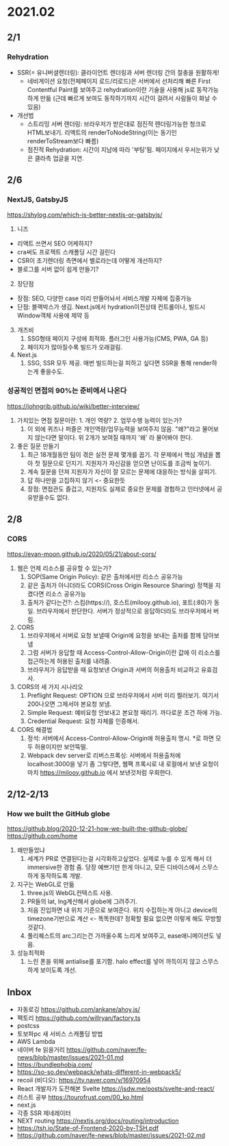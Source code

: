 # 2021.02

## 2/1

### Rehydration

- SSR(= 유니버셜렌더링): 클라이언트 렌더링과 서버 렌더링 간의 절충을 원활하게!
  - 네비게이션 요청(전체페이지 로드/리로드)은 서버에서 선처리해 빠른 First Contentful Paint를 보여주고 rehydration이란 기술을 사용해 js로 동작가능하게 만듦 (근데 빠르게 보여도 동작하기까지 시간이 걸려서 사람들이 화날 수 있음)
- 개선법
  - 스트리밍 서버 렌더링: 브라우저가 받은대로 점진적 렌더링가능한 청크로 HTML보내기. 리액트의 renderToNodeString(이는 동기인 renderToStream보다 빠름)
  - 점진적 Rehydration: 시간이 지남에 따라 '부팅'됨. 페이지에서 우서눈위가 낮은 클라측 업글을 지연.

## 2/6

### NextJS, GatsbyJS

https://shylog.com/which-is-better-nextjs-or-gatsbyjs/

1. 니즈

- 리액트 쓰면서 SEO 어케하지?
- cra써도 프로젝트 스캐폴딩 시간 걸린다
- CSR이 초기렌더링 측면에서 별로라는데 어떻게 개선하지?
- 블로그를 서버 없이 쉽게 만들기?

2. 장단점

- 장점: SEO, 다양한 case 미리 만들어놔서 서비스개발 자체에 집중가능
- 단점: 블랙박스가 생김. Next.js에서 hydration이전상태 컨트롤이나, 빌드시 Window객체 사용에 제약 등

3. 개츠비
   1. SSG형태 페이지 구성에 최적화. 플러그인 사용가능(CMS, PWA, GA 등)
   2. 페이지가 많아질수록 빌드가 오래걸림.
4. Next.js
   1. SSG, SSR 모두 제공. 매번 빌드하는걸 피하고 싶다면 SSR을 통해 render하는게 좋을수도.

### 성공적인 면접의 90%는 준비에서 나온다

https://johngrib.github.io/wiki/better-interview/

1. 가치있는 면접 질문이란: 1. 개인 역량? 2. 업무수행 능력이 있는가?
   1. 이 외에 퀴즈나 퍼즐은 개인역량/업무능력을 보여주지 않음. "왜?"라고 물어보지 않는다면 말이다. 위 2개가 보여질 때까지 '왜' 라 물어봐야 한다.
2. 좋은 질문 만들기
   1. 최근 18개월동안 팀이 겪은 실전 문제 몇개를 꼽기. 각 문제에서 핵심 개념을 뽑아 첫 질문으로 던지기. 지원자가 자신감을 얻으면 난이도를 조금씩 높이기.
   2. 계속 질문을 던져 지원자가 자신이 잘 모르는 문제에 대응하는 방식을 살피기.
   3. 답 하나만을 고집하지 않기 <- 중요한듯
   4. 장점: 면접관도 즐겁고, 지원자도 실제로 중요한 문제를 경험하고 인터넷에서 공유받을수도 없다.

## 2/8

### CORS

https://evan-moon.github.io/2020/05/21/about-cors/

1. 웹은 언제 리소스를 공유할 수 있는가?
   1. SOP(Same Origin Policy): 같은 출처에서만 리소스 공유가능
   2. 같은 출처가 아니더라도 CORS(Cross Origin Resource Sharing) 정책을 지켰다면 리소스 공유가능
   3. 출처가 같다는건?: 스킴(https://), 호스트(milooy.github.io), 포트(:80)가 동일. 브라우저에서 판단한다. 서버가 정상적으로 응답하더라도 브라우저에서 버림.
2. CORS
   1. 브라우저에서 서버로 요청 보낼때 Origin에 요청을 보내는 출처를 함께 담아보냄
   2. 그럼 서버가 응답할 때 Access-Control-Allow-Origin이란 값에 이 리소스를 접근하는게 허용된 출처를 내려줌.
   3. 브라우저가 응답받을 때 요청보낸 Origin과 서버의 허용출처 비교하고 유효검사.
3. CORS의 세 가지 시나리오
   1. Preflight Request: OPTION 으로 브라우저에서 서버 미리 찔러보기. 여기서 200나오면 그제서야 본요청 보냄.
   2. Simple Request: 예비요청 안보내고 본요청 때리기. 까다로운 조건 하에 가능.
   3. Credential Request: 요청 자체를 인증해서.
4. CORS 해결법
   1. 정석: 서버에서 Access-Control-Allow-Origin에 허용출처 명시. \*로 하면 모두 허용이지만 보안뚝떨.
   2. Webpack dev server로 리버스프록싱: 서버에서 허용출처에 localhost:3000을 넣기 좀 그렇다면, 웹팩 프록시로 내 로컬에서 보낸 요청이 마치 https://milooy.github.io 에서 보낸것처럼 우회한다.

## 2/12-2/13

### How we built the GitHub globe
https://github.blog/2020-12-21-how-we-built-the-github-globe/
https://github.com/home

1. 왜만들었냐
   1. 세계가 PR로 연결된다는걸 시각화하고싶었다. 실제로 누를 수 있게 해서 더 immersive한 경험 줌. 당장 예쁘기만 한게 아니고, 모든 디바이스에서 스무스하게 동작하도록 개발.
2. 지구는 WebGL로 만듦
   1. three.js의 WebGL컨텍스트 사용.
   2. PR들의 lat, lng계산해서 globe에 그려주기.
   3. 처음 진입하면 내 위치 기준으로 보여준다. 위치 수집하는게 아니고 device의 timezone기반으로 계산 <- 똑똑한데? 정확할 필요 없으면 이렇게 해도 무방할것같다.
   4. 풀리퀘스트의 arc그리는건 가까울수록 느리게 보여주고, ease애니메이션도 넣음.
3. 성능최적화
   1. 느린 폰을 위해 antialise를 포기함. halo effect를 넣어 까득이지 않고 스무스하게 보이도록 개선.
## Inbox

- 자동로깅 https://github.com/ankane/ahoy.js/
- 팩토리 https://github.com/willryan/factory.ts
- postcss
- 토보파pc 새 서비스 스캐폴딩 방법
- AWS Lambda
- 네이버 fe 읽을거리 https://github.com/naver/fe-news/blob/master/issues/2021-01.md
- https://bundlephobia.com/
- https://so-so.dev/webpack/whats-different-in-webpack5/
- recoil (비디오): https://tv.naver.com/v/16970954
- React 개발자가 도전해본 Svelte https://jsdw.me/posts/svelte-and-react/
- 러스트 공부 https://tourofrust.com/00_ko.html
- next.js
- 각종 SSR 제네레이터
- NEXT routing https://nextjs.org/docs/routing/introduction
- https://tsh.io/State-of-Frontend-2020-by-TSH.pdf
- https://github.com/naver/fe-news/blob/master/issues/2021-02.md
